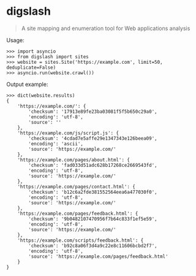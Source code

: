 # digslash

> A site mapping and enumeration tool for Web applications analysis

Usage:

    >>> import asyncio
    >>> from digslash import sites
    >>> website = sites.Site('https://example.com', limit=50, deduplicate=False)
    >>> asyncio.run(website.crawl())

Output example:

    >>> dict(website.results)
    {
        'https://example.com/': {
            'checksum': '17913e89fe23ba03081f5f5b650c29a0',
            'encoding': 'utf-8',
            'source': ''
        },
        'https://example.com/js/script.js': {
            'checksum': '4cdad7e5affe29e1347343e126beea09',
            'encoding': 'ascii',
            'source': 'https://example.com/'
        },
        'https://example.com/pages/about.html': {
            'checksum': 'fad033d51adc628b17268ce2669543fd',
            'encoding': 'utf-8',
            'source': 'https://example.com/'
        },
        'https://example.com/pages/contact.html': {
            'checksum': 'b12c6a2fde381552564eea6a477030f0',
            'encoding': 'utf-8',
            'source': 'https://example.com/'
        },
        'https://example.com/pages/feedback.html': {
            'checksum': '9b0482107470956f7b64c833f1ef5e59',
            'encoding': 'utf-8',
            'source': 'https://example.com/'
        },
        'https://example.com/scripts/feedback.html': {
            'checksum': 'b92c8a06f3d4a9c22e8c11606bcbd2f7',
            'encoding': 'utf-8',
            'source': 'https://example.com/pages/feedback.html'
        }
    }
